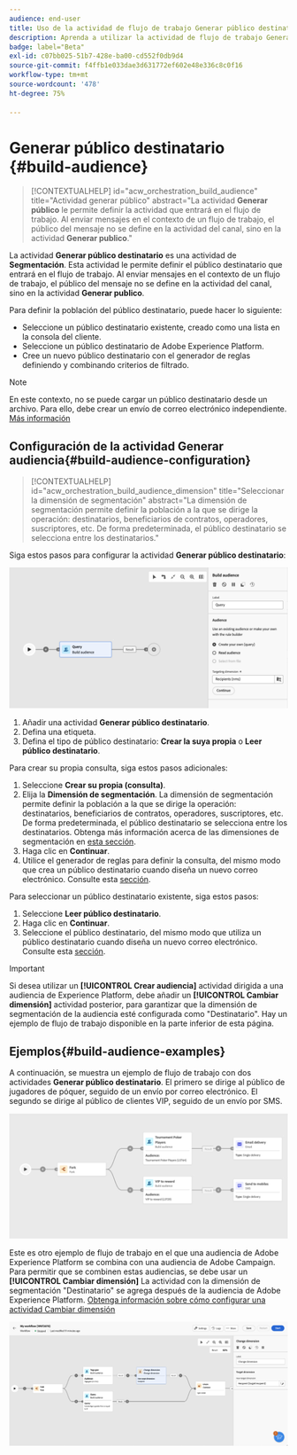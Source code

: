 ```yaml
---
audience: end-user
title: Uso de la actividad de flujo de trabajo Generar público destinatario
description: Aprenda a utilizar la actividad de flujo de trabajo Generar público destinatario
badge: label="Beta"
exl-id: c07bb025-51b7-428e-ba00-cd552f0db9d4
source-git-commit: f4ffb1e033dae3d631772ef602e48e336c8c0f16
workflow-type: tm+mt
source-wordcount: '478'
ht-degree: 75%

---
```


# Generar público destinatario {#build-audience}

>[!CONTEXTUALHELP]
>id="acw_orchestration_build_audience"
>title="Actividad generar público"
>abstract="La actividad **Generar público** le permite definir la actividad que entrará en el flujo de trabajo. Al enviar mensajes en el contexto de un flujo de trabajo, el público del mensaje no se define en la actividad del canal, sino en la actividad **Generar publico**."


La actividad **Generar público destinatario** es una actividad de **Segmentación**. Esta actividad le permite definir el público destinatario que entrará en el flujo de trabajo. Al enviar mensajes en el contexto de un flujo de trabajo, el público del mensaje no se define en la actividad del canal, sino en la actividad **Generar publico**.

Para definir la población del público destinatario, puede hacer lo siguiente:

* Seleccione un público destinatario existente, creado como una lista en la consola del cliente.
* Seleccione un público destinatario de Adobe Experience Platform.
* Cree un nuevo público destinatario con el generador de reglas definiendo y combinando criterios de filtrado.

>[!NOTE]
>
>En este contexto, no se puede cargar un público destinatario desde un archivo. Para ello, debe crear un envío de correo electrónico independiente. [Más información](../../audience/about-recipients.md)

<!--
The **Build audience** activity can be placed at the beginning of the workflow or after any other activity. Any activity can be placed after the **Build audience**.
-->

## Configuración de la actividad Generar audiencia{#build-audience-configuration}

>[!CONTEXTUALHELP]
>id="acw_orchestration_build_audience_dimension"
>title="Seleccionar la dimensión de segmentación"
>abstract="La dimensión de segmentación permite definir la población a la que se dirige la operación: destinatarios, beneficiarios de contratos, operadores, suscriptores, etc. De forma predeterminada, el público destinatario se selecciona entre los destinatarios."


Siga estos pasos para configurar la actividad **Generar público destinatario**:

![](../assets/workflow-audience.png)

1. Añadir una actividad **Generar público destinatario**.
1. Defina una etiqueta.
1. Defina el tipo de público destinatario: **Crear la suya propia** o **Leer público destinatario**.

Para crear su propia consulta, siga estos pasos adicionales:

1. Seleccione **Crear su propia (consulta)**.
1. Elija la **Dimensión de segmentación**. La dimensión de segmentación permite definir la población a la que se dirige la operación: destinatarios, beneficiarios de contratos, operadores, suscriptores, etc. De forma predeterminada, el público destinatario se selecciona entre los destinatarios. Obtenga más información acerca de las dimensiones de segmentación en [esta sección](../../audience/about-recipients.md#targeting-dimensions).
1. Haga clic en **Continuar**.
1. Utilice el generador de reglas para definir la consulta, del mismo modo que crea un público destinatario cuando diseña un nuevo correo electrónico. Consulte esta [sección](../../audience/segment-builder.md).

Para seleccionar un público destinatario existente, siga estos pasos:

1. Seleccione **Leer público destinatario**.
1. Haga clic en **Continuar**.
1. Seleccione el público destinatario, del mismo modo que utiliza un público destinatario cuando diseña un nuevo correo electrónico. Consulte esta [sección](../../audience/add-audience.md).

>[!IMPORTANT]
>
>Si desea utilizar un **[!UICONTROL Crear audiencia]** actividad dirigida a una audiencia de Experience Platform, debe añadir un **[!UICONTROL Cambiar dimensión]** actividad posterior, para garantizar que la dimensión de segmentación de la audiencia esté configurada como &quot;Destinatario&quot;. Hay un ejemplo de flujo de trabajo disponible en la parte inferior de esta página.

## Ejemplos{#build-audience-examples}

A continuación, se muestra un ejemplo de flujo de trabajo con dos actividades **Generar público destinatario**. El primero se dirige al público de jugadores de póquer, seguido de un envío por correo electrónico. El segundo se dirige al público de clientes VIP, seguido de un envío por SMS.

![](../assets/workflow-audience-example.png)

Este es otro ejemplo de flujo de trabajo en el que una audiencia de Adobe Experience Platform se combina con una audiencia de Adobe Campaign. Para permitir que se combinen estas audiencias, se debe usar un **[!UICONTROL Cambiar dimensión]** La actividad con la dimensión de segmentación &quot;Destinatario&quot; se agrega después de la audiencia de Adobe Experience Platform. [Obtenga información sobre cómo configurar una actividad Cambiar dimensión](change-dimension.md)

![](../assets/workflow-audience-aep.png)
